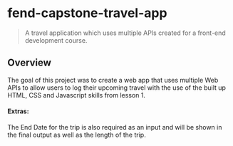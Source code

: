 # fend-capstone-travel-app
>A travel application which uses multiple APIs created for a front-end development course.

## Overview
The goal of this project was to create a web app that uses multiple Web APIs to allow users to log their upcoming travel with the use of the built up HTML, CSS and Javascript skills from lesson 1.

#### Extras:
The End Date for the trip is also required as an input and will be shown in the final output as well as the length of the trip.
